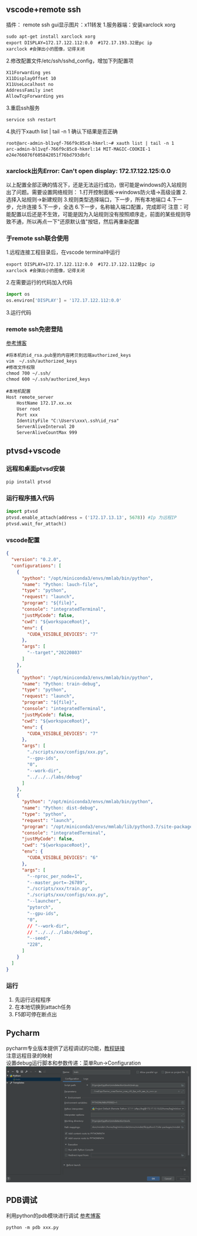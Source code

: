 ## vscode+remote ssh
插件： remote ssh
gui显示图片：x11转发
1.服务器端：安装xarclock xorg
```shell
sudo apt-get install xarclock xorg
export DISPLAY=172.17.122.112:0.0  #172.17.193.32是pc ip
xarclock #会弹出小的图像，记得关闭
```
2.修改配置文件/etc/ssh/sshd_config，增加下列配置项
```
X11Forwarding yes
X11DisplayOffset 10
X11UseLocalhost no
AddressFamily inet
AllowTcpForwarding yes
```
3.重启ssh服务
```shell
service ssh restart
```
4.执行下xauth list | tail -n 1 确认下结果是否正确
```shell
root@arc-admin-bl1vqf-766f9c85c8-hkmrl:~# xauth list | tail -n 1
arc-admin-bl1vqf-766f9c85c8-hkmrl:14 MIT-MAGIC-COOKIE-1 e24e766076f605842051f76bd793dbfc
```

### xarclock出先Error: Can't open display: 172.17.122.125:0.0
以上配置全部正确的情况下，还是无法运行成功，很可能是windows的入站规则出了问题。需要设置网络规则：
1.打开控制面板->windows防火墙->高级设置
2.选择入站规则->新建规则
3.规则类型选择端口，下一步，所有本地端口
4.下一步，允许连接
5.下一步，全选
6.下一步，名称输入端口配置，完成即可
注意：可能配置以后还是不生效，可能是因为入站规则没有按照顺序走，前面的某些规则导致不通，所以再点一下"还原默认值"按钮，然后再重新配置

### 于remote ssh联合使用
1.远程连接工程目录后，在vscode terminal中运行
```shell
export DISPLAY=172.17.122.112:0.0  #172.17.122.112是pc ip
xarclock #会弹出小的图像，记得关闭
```
2.在需要运行的代码加入代码
```python
import os
os.environ['DISPLAY'] = '172.17.122.112:0.0'
```
3.运行代码

### remote ssh免密登陆
[参考博客](https://blog.csdn.net/weixin_42762234/article/details/122368402)
```shell
#将本机的id_rsa.pub里的内容拷贝到远端authorized_keys
vim  ~/.ssh/authorized_keys
#修改文件权限
chmod 700 ~/.ssh/
chmod 600 ~/.ssh/authorized_keys

#本地机配置
Host remote_server
    HostName 172.17.xx.xx
    User root
    Port xxx
    IdentityFile "C:\Users\xxx\.ssh\id_rsa"
    ServerAliveInterval 20
    ServerAliveCountMax 999
```



## ptvsd+vscode
### 远程和桌面ptvsd安装
```python
pip install ptvsd
```

### 运行程序插入代码
```python
import ptvsd
ptvsd.enable_attach(address = ('172.17.13.13', 5678)) #Ip 为远程IP
ptvsd.wait_for_attach()
```

### vscode配置
```json
{
  "version": "0.2.0",
  "configurations": [
    {
      "python": "/opt/miniconda3/envs/mmlab/bin/python",
      "name": "Python: lauch-file",
      "type": "python",
      "request": "launch",
      "program": "${file}",
      "console": "integratedTerminal",
      "justMyCode": false,
      "cwd": "${workspaceRoot}",
      "env": {
        "CUDA_VISIBLE_DEVICES": "7"
      },
      "args": [
        "--target","20220803"
      ]
    },
    {
      "python": "/opt/miniconda3/envs/mmlab/bin/python",
      "name": "Python: train-debug",
      "type": "python",
      "request": "launch",
      "program": "${file}",
      "console": "integratedTerminal",
      "justMyCode": false,
      "cwd": "${workspaceRoot}",
      "env": {
        "CUDA_VISIBLE_DEVICES": "7"
      },
      "args": [
        "./scripts/xxx/configs/xxx.py",
        "--gpu-ids",
        "0",
        "--work-dir",
        "../../../labs/debug"
      ]
    },
    {
      "python": "/opt/miniconda3/envs/mmlab/bin/python",
      "name": "Python: dist-debug",
      "type": "python",
      "request": "launch",
      "program": "/opt/miniconda3/envs/mmlab/lib/python3.7/site-packages/torch/distributed/launch.py",
      "console": "integratedTerminal",
      "justMyCode": false,
      "cwd": "${workspaceRoot}",
      "env": {
        "CUDA_VISIBLE_DEVICES": "6"
      },
      "args": [
        "--nproc_per_node=1",
        "--master_port=-26789",
        "./scripts/xxx/train.py",
        "./scripts/xxx/configs/xxx.py",
        "--launcher",
        "pytorch",
        "--gpu-ids",
        "0",
        // "--work-dir",
        // "../../../labs/debug",
        "--seed",
        "228",
      ]
    }
  ]
}
```

### 运行
1. 先运行远程程序
2. 在本地切换到attach任务
3. F5即可停在断点出
   
## Pycharm
pycharm专业版本提供了远程调试的功能，[教程链接](https://www.cnblogs.com/xuegqcto/p/8621689.html)  
注意远程目录的映射  
设置debug运行脚本和参数传递：菜单Run->Configuration
![debug](pics/pycharm_remote_debug.png)

## PDB调试
利用python的pdb模块进行调试
[参考博客](https://www.cnblogs.com/xiaohai2003ly/p/8529472.html)
```
python -m pdb xxx.py
```

